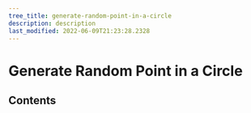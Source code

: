 ```yaml
---
tree_title: generate-random-point-in-a-circle
description: description
last_modified: 2022-06-09T21:23:28.2328
---
```


# Generate Random Point in a Circle

## Contents
